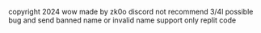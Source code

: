 
copyright 2024 wow
made by zk0o discord not recommend 3/4l possible bug and send banned name or invalid name
support only replit code
